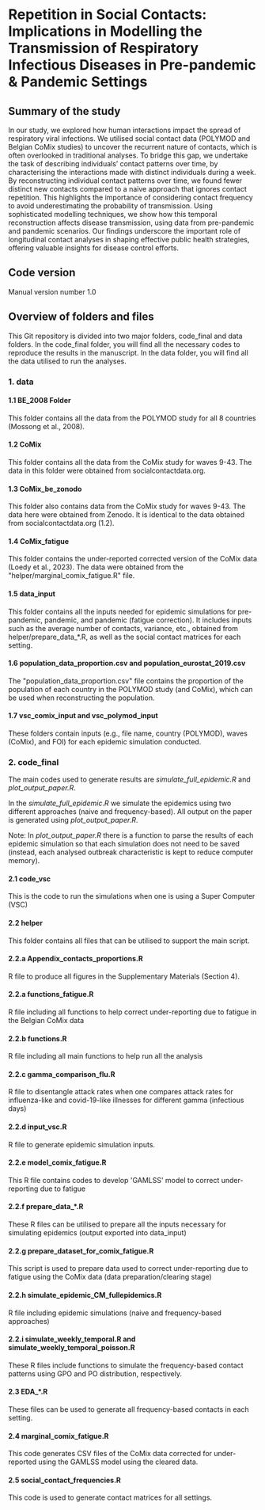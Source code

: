 # Repetition in Social Contacts: Implications in Modelling the Transmission of Respiratory Infectious Diseases in Pre-pandemic & Pandemic Settings ##

## Summary of the study
In our study, we explored how human interactions impact the spread of respiratory viral infections. We utilised social contact data (POLYMOD and Belgian CoMix studies) to uncover the recurrent nature of contacts, which is often overlooked in traditional analyses. To bridge this gap, we undertake the task of describing individuals’ contact patterns over time, by characterising the interactions made with distinct individuals during a week. By reconstructing individual contact patterns over time, we found fewer distinct new contacts compared to a naive approach that ignores contact repetition. This highlights the importance of considering contact frequency to avoid underestimating the probability of transmission. Using sophisticated modelling techniques, we show how this temporal reconstruction affects disease transmission, using data from pre-pandemic and pandemic scenarios. Our findings underscore the important role of longitudinal contact analyses in shaping effective public health strategies, offering valuable insights for disease control efforts.

## Code version
Manual version number 1.0

## Overview of folders and files
This Git repository is divided into two major folders, code_final and data folders.
In the code_final folder, you will find all the necessary codes to reproduce the results in the manuscript.
In the data folder, you will find all the data utilised to run the analyses.

### 1. data
#### 1.1 BE_2008 Folder
This folder contains all the data from the POLYMOD study for all 8 countries (Mossong et al., 2008).

#### 1.2 CoMix
This folder contains all the data from the CoMix study for waves 9-43. The data in this folder were obtained from socialcontactdata.org.

#### 1.3 CoMix_be_zonodo
This folder also contains data from the CoMix study for waves 9-43. The data here were obtained from Zenodo. It is identical to the data obtained from socialcontactdata.org (1.2).

#### 1.4 CoMix_fatigue
This folder contains the under-reported corrected version of the CoMix data (Loedy et al., 2023). The data were obtained from the "helper/marginal_comix_fatigue.R" file.

#### 1.5 data_input
This folder contains all the inputs needed for epidemic simulations for pre-pandemic, pandemic, and pandemic (fatigue correction). It includes inputs such as the average number of contacts, variance, etc., obtained from helper/prepare_data_*.R, as well as the social contact matrices for each setting.

#### 1.6 population_data_proportion.csv and population_eurostat_2019.csv
The "population_data_proportion.csv" file contains the proportion of the population of each country in the POLYMOD study (and CoMix), which can be used when reconstructing the population.

#### 1.7 vsc_comix_input and vsc_polymod_input
These folders contain inputs (e.g., file name, country (POLYMOD), waves (CoMix), and FOI) for each epidemic simulation conducted.

### 2. code_final
The main codes used to generate results are *simulate_full_epidemic.R* and *plot_output_paper.R*. 

In the *simulate_full_epidemic.R* we simulate the epidemics using two different approaches (naive and frequency-based). All output on the paper is generated using *plot_output_paper.R*.

Note: In *plot_output_paper.R* there is a function to parse the results of each epidemic simulation so that each simulation does not need to be saved (instead, each analysed outbreak characteristic is kept to reduce computer memory).

#### 2.1 code_vsc
This is the code to run the simulations when one is using a Super Computer (VSC)

#### 2.2 helper
This folder contains all files that can be utilised to support the main script.
#### 2.2.a Appendix_contacts_proportions.R
R file to produce all figures in the Supplementary Materials (Section 4).

#### 2.2.a functions_fatigue.R
R file including all functions to help correct under-reporting due to fatigue in the Belgian CoMix data

#### 2.2.b functions.R
R file including all main functions to help run all the analysis

#### 2.2.c gamma_comparison_flu.R
R file to disentangle attack rates when one compares attack rates for influenza-like and covid-19-like illnesses for different gamma (infectious days)

#### 2.2.d input_vsc.R
R file to generate epidemic simulation inputs.

#### 2.2.e model_comix_fatigue.R
This R file contains codes to develop 'GAMLSS' model to correct under-reporting due to fatigue

#### 2.2.f prepare_data_*.R
These R files can be utilised to prepare all the inputs necessary for simulating epidemics (output exported into data_input)

#### 2.2.g prepare_dataset_for_comix_fatigue.R
This script is used to prepare data used to correct under-reporting due to fatigue using the CoMix data (data preparation/clearing stage) 

#### 2.2.h simulate_epidemic_CM_fullepidemics.R
R file including epidemic simulations (naive and frequency-based approaches)

#### 2.2.i simulate_weekly_temporal.R and simulate_weekly_temporal_poisson.R
These R files include functions to simulate the frequency-based contact patterns using GPO and PO distribution, respectively.

#### 2.3 EDA_*.R
These files can be used to generate all frequency-based contacts in each setting.

#### 2.4 marginal_comix_fatigue.R
This code generates CSV files of the CoMix data corrected for under-reported using the GAMLSS model using the cleared data.

#### 2.5 social_contact_frequencies.R
This code is used to generate contact matrices for all settings.
